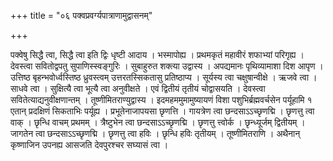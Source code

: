 +++
title = "०६ पक्वप्रवर्ग्यपात्राणामुद्वासनम्"

+++

पक्वेषु सिद्धै त्वा, सिद्धै त्वा इति द्विः धृष्टी आदाय । भस्मापोह्य । प्रथमकृतं महावीरं शफाभ्यां परिगृह्य । देवस्त्वा सवितोद्वपतु सुपाणिस्स्वङ्गुरिः । सुबाहुरुत शक्त्या उद्वास्य । अपद्यमानः पृथिव्यामाशा दिश आपृण । उत्तिष्ठ बृहन्भवोर्ध्वस्तिष्ठ ध्रुवस्त्वम् उत्तरतस्सिकतासु प्रतिष्ठाप्य । सूर्यस्य त्वा चक्षुषान्वीक्षे । ऋजवे त्वा । साधवे त्वा । सुक्षित्यै त्वा भूत्यै त्वा अनुवीक्षते । एवं द्वितीयं तृतीयं चोद्वासयति । देवस्त्वा सवितेत्याद्यनुवीक्षणान्तम् । तूष्णीमितराण्युद्वास्य । इदमहममुमामुष्यायणं विशा पशुभिर्ब्रह्मवर्चसेन पर्यूहामि १ एतान् प्रदक्षिणं सिकताभिः पर्यूह्य । प्रभूतेनाजापयसा छृणत्ति । गायत्रेण त्वा छन्दसाऽऽच्छृणद्मि । छृणत्तु त्वा वाक् । छृन्धि वाचम् प्रथमम् । त्रैष्टुभेन त्वा छन्दसाऽऽच्छृणद्मि । छृणत्तु त्त्वोर्क । छृन्ध्यूर्जम् द्वितीयम् । जागतेन त्वा छन्दसाऽऽच्छृणद्मि । छृणत्तु त्वा हविः । छृन्धि हविः तृतीयम् । तूष्णीमितराणि । अथैनान् कृष्णाजिन उपनह्य आसजति देवपुरश्चर सघ्यासं त्वा ।
